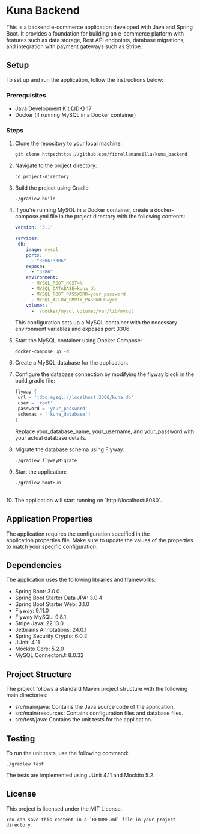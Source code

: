 # Kuna Backend

This is a backend e-commerce application developed with Java and Spring Boot. It provides a foundation for building an e-commerce platform with features such as data storage, Rest API endpoints, database migrations, and integration with payment gateways such as Stripe.

## Setup

To set up and run the application, follow the instructions below:

### Prerequisites

- Java Development Kit (JDK) 17 
- Docker (if running MySQL in a Docker container)

### Steps

1. Clone the repository to your local machine:

   ```shell
   git clone https:https://github.com/fiorellamansilla/kuna_backend

2. Navigate to the project directory:

    ```shell
   cd project-directory
   
3. Build the project using Gradle:

    ```shell
    ./gradlew build

4. If you're running MySQL in a Docker container, create a docker-compose.yml file in the project directory with the following contents: 

   ```yaml
   version: '3.1'
   
   services:
    db:
       image: mysql
       ports:
         - "3306:3306"
       expose:
         - "3306"
       environment:
         - MYSQL_ROOT_HOST=%
         - MYSQL_DATABASE=kuna_db
         - MYSQL_ROOT_PASSWORD=your_password
         - MYSQL_ALLOW_EMPTY_PASSWORD=yes
       volumes:
         - ./docker/mysql_volume:/var/lib/mysql 
   ```
   
   This configuration sets up a MySQL container with the necessary environment variables and exposes port 3306 <br />


5. Start the MySQL container using Docker Compose:

   ```shell
   docker-compose up -d

6. Create a MySQL database for the application.<br />


7. Configure the database connection by modifying the flyway block in the build.gradle file:

   ```groovy
   flyway {
    url = 'jdbc:mysql://localhost:3306/kuna_db'
    user = 'root'
    password = 'your_password'
    schemas = ['kuna_database']
   }
   ```
   
   Replace your_database_name, your_username, and your_password with your actual database details.<br />


8. Migrate the database schema using Flyway:

   ```shell
   ./gradlew flywayMigrate

9. Start the application:

   ```shell
   ./gradlew bootRun
<br />
10. The application will start running on `http://localhost:8080`.

## Application Properties

The application requires the configuration specified in the application.properties file. Make sure to update the values of the properties to match your specific configuration.

## Dependencies

The application uses the following libraries and frameworks:

- Spring Boot: 3.0.0
- Spring Boot Starter Data JPA: 3.0.4
- Spring Boot Starter Web: 3.1.0
- Flyway: 9.11.0
- Flyway MySQL: 9.8.1
- Stripe Java: 22.13.0
- Jetbrains Annotations: 24.0.1
- Spring Security Crypto: 6.0.2
- JUnit: 4.11
- Mockito Core: 5.2.0
- MySQL Connector/J: 8.0.32

## Project Structure

The project follows a standard Maven project structure with the following main directories:

* src/main/java: Contains the Java source code of the application.
* src/main/resources: Contains configuration files and database files.
* src/test/java: Contains the unit tests for the application.

## Testing

To run the unit tests, use the following command:

   ```shell
   ./gradlew test
```

The tests are implemented using JUnit 4.11 and Mockito 5.2.

## License

This project is licensed under the MIT License.

```
You can save this content in a `README.md` file in your project directory.
```

